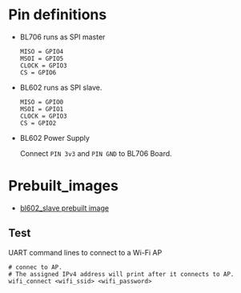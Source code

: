 # Pin definitions 

- BL706 runs as SPI master
  ```
  MISO = GPIO4
  MSOI = GPIO5
  CLOCK = GPIO3
  CS = GPIO6
  ```

- BL602 runs as SPI slave.
  ```
  MISO = GPIO0
  MSOI = GPIO1
  CLOCK = GPIO3
  CS = GPIO2  
  ```

- BL602 Power Supply

  Connect `PIN 3v3` and `PIN GND` to BL706 Board. 

# Prebuilt_images
  - [bl602_slave prebuilt image](../prebuilt_images/bl602_slave-15bfed04d.bin)

## Test

UART command lines to connect to a Wi-Fi AP
```shell
# connec to AP. 
# The assigned IPv4 address will print after it connects to AP.
wifi_connect <wifi_ssid> <wifi_password>
```